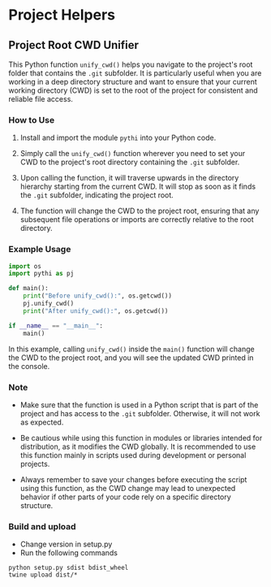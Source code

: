 # Project Helpers

## Project Root CWD Unifier

This Python function `unify_cwd()` helps you navigate to the project's root folder that contains the `.git` subfolder. It is particularly useful when you are working in a deep directory structure and want to ensure that your current working directory (CWD) is set to the root of the project for consistent and reliable file access.

### How to Use

1. Install and import the module `pythi` into your Python code.

2. Simply call the `unify_cwd()` function wherever you need to set your CWD to the project's root directory containing the `.git` subfolder.

3. Upon calling the function, it will traverse upwards in the directory hierarchy starting from the current CWD. It will stop as soon as it finds the `.git` subfolder, indicating the project root.

4. The function will change the CWD to the project root, ensuring that any subsequent file operations or imports are correctly relative to the root directory.

### Example Usage

```python
import os
import pythi as pj

def main():
    print("Before unify_cwd():", os.getcwd())
    pj.unify_cwd()
    print("After unify_cwd():", os.getcwd())

if __name__ == "__main__":
    main()
```

In this example, calling `unify_cwd()` inside the `main()` function will change the CWD to the project root, and you will see the updated CWD printed in the console.

### Note

- Make sure that the function is used in a Python script that is part of the project and has access to the `.git` subfolder. Otherwise, it will not work as expected.

- Be cautious while using this function in modules or libraries intended for distribution, as it modifies the CWD globally. It is recommended to use this function mainly in scripts used during development or personal projects.

- Always remember to save your changes before executing the script using this function, as the CWD change may lead to unexpected behavior if other parts of your code rely on a specific directory structure.

### Build and upload

- Change version in setup.py
- Run the following commands
```
python setup.py sdist bdist_wheel
twine upload dist/*
```


